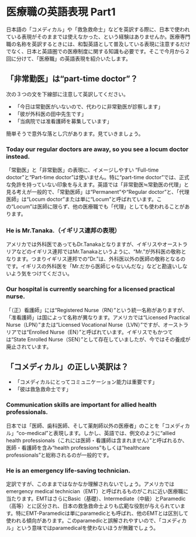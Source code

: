 # 医療職の英語表現 Part1

日本語の「コメディカル」や「救急救命士」などを英訳する際に、日本で使われている表現がそのままでは使えなかった、という経験はありませんか。医療専門職の名称を英訳するときには、和製英語として普及している表現に注意するだけでなく、日本と英語圏での医療制度に関する知識も必要です。そこで今月から２回に分けて、「医療職」の英語表現を紹介いたします。

## 「非常勤医」は“part-time doctor”？

次の３つの文を下線部に注意して英訳してください。

- 「今日は常勤医がいないので、代わりに非常勤医が診察します」
- 「彼が外科医の田中先生です」
- 「当病院では准看護師を募集しています」

簡単そうで意外な落とし穴があります。見ていきましょう。

### Today our regular doctors are away, so you see a locum doctor instead.

「常勤医」と「非常勤医」の表現に、イメージしやすい “Full-time doctor”と“Part-time doctor”は使いません。特に“part-time doctor”では、正式な免許を持っていない印象を与えます。英語では「非常勤医≒常勤医の代理」と見る考えが一般的で、「常勤医師」は“Permanent”や“Regular doctor”と、「代理医師」は“Locum doctor”または単に“Locum”と呼ばれています。この“Locum”は医師に限らず、他の医療職でも「代理」としても使われることがあります。

### He is Mr.Tanaka.（イギリス連邦の表現）

アメリカでは外科医であってもDr.Tanakaとなりますが、イギリスやオーストラリアなどのイギリス連邦ではMr.Tanakaというように、“Mr.”が外科医の敬称となります。つまりイギリス連邦での“Dr.”は、外科医以外の医師の敬称となるのです。イギリスの外科医を「Mr.だから医師じゃないんだな」などと勘違いしないよう気をつけてください。

### Our hospital is currently searching for a licensed practical nurse.

「（正）看護師」には“Registered Nurse（RN）”という統一名称がありますが、「准看護師」は国によって名称が異なります。アメリカでは“Licensed Practical Nurse（LPN）”または“Licensed Vocational Nurse（LVN）”ですが、オーストラリアでは“Enrolled Nurse（EN）”と呼ばれています。イギリスでもかつては“State Enrolled Nurse（SEN）”として存在していましたが、今ではその養成が廃止されています。

## 「コメディカル」の正しい英訳は？

- 「コメディカルにとってコミュニケーション能力は重要です」
- 「彼は救急救命士です」

### Communication skills are important for allied health professionals.

日本では「医師、歯科医師、そして薬剤師以外の医療者」のことを「コメディカル」“co-medical”と表現します。しかし、英語では、例文のように“allied health professionals（これには医師・看護師は含まれません）”と呼ばれるか、医師・看護師を含み“health professions”もしくは“healthcare professionals”と総称されるのが一般的です。

### He is an emergency life-saving technician.

定訳ですが、このままではなかなか理解されないでしょう。アメリカではemergency medical technician（EMT）と呼ばれるものがこれに近い医療職に当たります。EMTはさらにBasic（基礎）、Intermediate（中級）とParamedic（高等）とに区分され、日本の救急救命士よりも広範な役割が与えられています。特にEMT-Paramedicは単にparamedicとも呼ばれ、他のEMTとは区別して使われる傾向があります。このparamedicと誤解されやすいので、「コメディカル」という意味ではparamedicalを使わないほうが無難でしょう。
